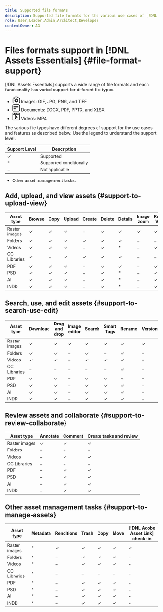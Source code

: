 ```yaml
---
title: Supported file formats
description: Supported file formats for the various use cases of [!DNL Assets Essentials]
role: User,Leader,Admin,Architect,Developer
contentOwner: AG
---
```


# Files formats support in [!DNL Assets Essentials] {#file-format-support}

[!DNL Assets Essentials] supports a wide range of file formats and each functionality has varied support for different file types.

* ![image file type icon](assets/do-not-localize/image-icon.png) Images: GIF, JPG, PNG, and TIFF
* ![document file type icon](assets/do-not-localize/document-icon.png) Documents: DOCX, PDF, PPTX, and XLSX
* ![video file type icon](assets/do-not-localize/video-icon.png) Videos: MP4

The various file types have different degrees of support for the use cases and features as described below. Use the legend to understand the support level.

| Support Level | Description             |
|---------------|-------------------------|
| &#10003;      | Supported               |
| &#42;         | Supported conditionally |
| &minus;       | Not applicable          |

* Other asset management tasks: 

## Add, upload, and view assets {#support-to-upload-view}

<!-- TBD: For AEM, AI files require the PDF option to be selected when saving the AI file.
-->

| Asset type    | Browse   | Copy     | Upload   | Create   | Delete   | Details  | Image zoom | Recently Viewed |
|---------------|----------|----------|----------|----------|----------|----------|------------|-----------------|
| Raster images | &#10003; | &#10003; | &#10003; | &minus;  | &#10003; | &#10003; | &#10003;   | &#10003;        |
| Folders       | &#10003; | &#10003; | &#10003; | &#10003; | &#10003; | &#10003; | &minus;    | &minus;         |
| Videos        | &#10003; | &#10003; | &#10003; | &minus;  | &#10003; | &#42;    | &minus;    | &#10003;        |
| CC Libraries  | &#10003; | &minus;  | &#10003; | &#10003; | &#10003; | &#10003; | &minus;    | &minus;         |
| PDF           | &#10003; | &#10003; | &#10003; | &minus;  | &#10003; | &#10003; | &minus;    | &#10003;        |
| PSD           | &#10003; | &#10003; | &#10003; | &minus;  | &#10003; | &#42;    | &minus;    | &#10003;        |
| AI            | &#10003; | &#10003; | &#10003; | &minus;  | &#10003; | &#42;    | &minus;    | &#10003;        |
| INDD          | &#10003; | &#10003; | &#10003; | &minus;  | &#10003; | &#42;    | &minus;    | &#10003;        |

## Search, use, and edit assets {#support-to-search-use-edit}

| Asset type    | Download | Drag and drop | Image editor | Search   | Smart Tags | Rename   | Versions |
|---------------|----------|---------------|--------------|----------|------------|----------|----------|
| Raster images | &#10003; | &#10003;      | &#10003;     | &#10003; | &#10003;   | &#10003; | &#10003; |
| Folders       | &#10003; | &#10003;      | &minus;      | &#10003; | &minus;    | &#10003; | &minus;  |
| Videos        | &#10003; | &#10003;      | &minus;      | &#10003; | &#10003;   | &#10003; | &minus;  |
| CC Libraries  | &minus;  | &minus;       | &minus;      | &minus;  | &minus;    | &#10003; | &minus;  |
| PDF           | &#10003; | &#10003;      | &minus;      | &#10003; | &#10003;   | &#10003; | &minus;  |
| PSD           | &#10003; | &#10003;      | &minus;      | &#10003; | &#10003;   | &#10003; | &minus;  |
| AI            | &#10003; | &#10003;      | &minus;      | &#10003; | &#10003;   | &#10003; | &minus;  |
| INDD          | &#10003; | &#10003;      | &minus;      | &#10003; | &#10003;   | &#10003; | &minus;  |

## Review assets and collaborate {#support-to-review-collaborate}

| Asset type    | Annotate | Comment  | Create tasks and review |
|---------------|----------|----------|-------------------------|
| Raster images | &#10003; | &#10003; | &#10003;                |
| Folders       | &minus;  | &minus;  | &minus;                 |
| Videos        | &minus;  | &#10003; | &#10003;                |
| CC Libraries  | &minus;  | &minus;  | &minus;                 |
| PDF           | &minus;  | &#10003; | &#10003;                |
| PSD           | &minus;  | &#10003; | &#10003;                |
| AI            | &minus;  | &#10003; | &#10003;                |
| INDD          | &minus;  | &#10003; | &#10003;                |

## Other asset management tasks {#support-to-manage-assets}

| Asset type    | Metadata | Renditions | Trash    | Copy     | Move     | [!DNL Adobe Asset Link] check-in |
|---------------|----------|------------|----------|----------|----------|----------------------------------|
| Raster images | &#42;    | &#10003;   | &#10003; | &#10003; | &#10003; | &#10003;                         |
| Folders       | &#42;    | &minus;    | &#10003; | &#10003; | &#10003; | &minus;                          |
| Videos        | &#42;    | &minus;    | &#10003; | &#10003; | &#10003; | &minus;                          |
| CC Libraries  | &#42;    | &minus;    | &minus;  | &minus;  | &minus;  | &minus;                          |
| PDF           | &#42;    | &minus;    | &#10003; | &#10003; | &#10003; | &minus;                          |
| PSD           | &#42;    | &minus;    | &#10003; | &#10003; | &#10003; | &minus;                          |
| AI            | &#42;    | &minus;    | &#10003; | &#10003; | &#10003; | &minus;                          |
| INDD          | &#42;    | &minus;    | &#10003; | &#10003; | &#10003; | &minus;                          |

<!-- TBD: Saving template table separately.
| Asset type    | Features |
|---------------|----------|
| Raster images |          |
| Folders       |          |
| Videos        |          |
| CC Libraries  |          |
| PDF files     |          |
| PSD           |          |
| AI            |          |
| INDD          |          |

>[!MORELIKETHIS]
>
>* []()
-->
